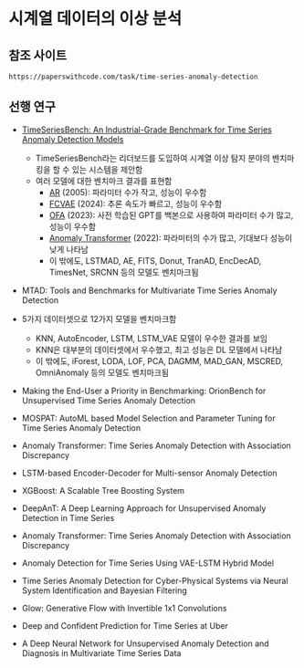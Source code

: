 # 시계열 데이터의 이상 분석


## 참조 사이트
```
https://paperswithcode.com/task/time-series-anomaly-detection
```


## 선행 연구
- [TimeSeriesBench: An Industrial-Grade Benchmark for Time Series Anomaly Detection Models](https://arxiv.org/abs/2402.10802)
  - TimeSeriesBench라는 리더보드를 도입하여 시계열 이상 탐지 분야의 벤치마킹을 할 수 있는 시스템을 제안함
  - 여러 모델에 대한 벤치마크 결과를 표현함
    - [AR](https://books.google.co.kr/books?hl=ko&lr=&id=woaH_73s-MwC&oi=fnd&pg=PR13&dq=Peter+J+Rousseeuw+and+Annick+M+Leroy.+2005.+Robust+regression+and+outlier+detection&ots=TDnGKRzikV&sig=-NYc4UeEdey1IXnAgo8hHtRptas#v=onepage&q=Peter%20J%20Rousseeuw%20and%20Annick%20M%20Leroy.%202005.%20Robust%20regression%20and%20outlier%20detection&f=false) (2005): 파라미터 수가 작고, 성능이 우수함
    - [FCVAE](https://dl.acm.org/doi/abs/10.1145/3589334.3645710) (2024): 추론 속도가 빠르고, 성능이 우수함
    - [OFA](https://proceedings.neurips.cc/paper_files/paper/2023/hash/86c17de05579cde52025f9984e6e2ebb-Abstract-Conference.html) (2023): 사전 학습된 GPT를 백본으로 사용하여 파라미터 수가 많고, 성능이 우수함
    - [Anomaly Transformer](https://arxiv.org/abs/2110.02642) (2022): 파라미터의 수가 많고, 기대보다 성능이 낮게 나타남
    - 이 밖에도, LSTMAD, AE, FITS, Donut, TranAD, EncDecAD, TimesNet, SRCNN 등의 모델도 벤치마크됨

- MTAD: Tools and Benchmarks for Multivariate Time Series Anomaly Detection
 - 5가지 데이터셋으로 12가지 모델을 벤치마크함
   - KNN, AutoEncoder, LSTM, LSTM_VAE 모델이 우수한 결과를 보임
   - KNN은 대부분의 데이터셋에서 우수했고, 최고 성능은 DL 모델에서 나타남
   - 이 밖에도, iForest, LODA, LOF, PCA, DAGMM, MAD_GAN, MSCRED, OmniAnomaly 등의 모델도 벤치마크됨


- Making the End-User a Priority in Benchmarking: OrionBench for Unsupervised Time Series Anomaly Detection
- MOSPAT: AutoML based Model Selection and Parameter Tuning for Time Series Anomaly Detection
- Anomaly Transformer: Time Series Anomaly Detection with Association Discrepancy

- LSTM-based Encoder-Decoder for Multi-sensor Anomaly Detection
- XGBoost: A Scalable Tree Boosting System
- DeepAnT: A Deep Learning Approach for Unsupervised Anomaly Detection in Time Series
- Anomaly Transformer: Time Series Anomaly Detection with Association Discrepancy
- Anomaly Detection for Time Series Using VAE-LSTM Hybrid Model
- Time Series Anomaly Detection for Cyber-Physical Systems via Neural System Identification and Bayesian Filtering

- Glow: Generative Flow with Invertible 1x1 Convolutions
- Deep and Confident Prediction for Time Series at Uber
- A Deep Neural Network for Unsupervised Anomaly Detection and Diagnosis in Multivariate Time Series Data

